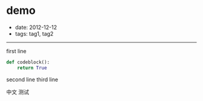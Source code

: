 # demo

- date: 2012-12-12
- tags: tag1, tag2

------

first line

```python
def codeblock():
    return True
```

second line
third line

中文
测试
